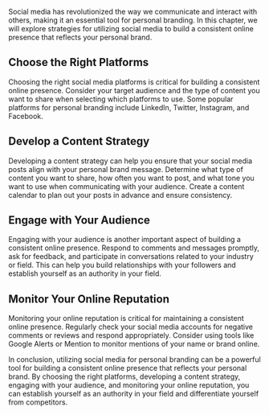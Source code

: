 
Social media has revolutionized the way we communicate and interact with others, making it an essential tool for personal branding. In this chapter, we will explore strategies for utilizing social media to build a consistent online presence that reflects your personal brand.

Choose the Right Platforms
--------------------------

Choosing the right social media platforms is critical for building a consistent online presence. Consider your target audience and the type of content you want to share when selecting which platforms to use. Some popular platforms for personal branding include LinkedIn, Twitter, Instagram, and Facebook.

Develop a Content Strategy
--------------------------

Developing a content strategy can help you ensure that your social media posts align with your personal brand message. Determine what type of content you want to share, how often you want to post, and what tone you want to use when communicating with your audience. Create a content calendar to plan out your posts in advance and ensure consistency.

Engage with Your Audience
-------------------------

Engaging with your audience is another important aspect of building a consistent online presence. Respond to comments and messages promptly, ask for feedback, and participate in conversations related to your industry or field. This can help you build relationships with your followers and establish yourself as an authority in your field.

Monitor Your Online Reputation
------------------------------

Monitoring your online reputation is critical for maintaining a consistent online presence. Regularly check your social media accounts for negative comments or reviews and respond appropriately. Consider using tools like Google Alerts or Mention to monitor mentions of your name or brand online.

In conclusion, utilizing social media for personal branding can be a powerful tool for building a consistent online presence that reflects your personal brand. By choosing the right platforms, developing a content strategy, engaging with your audience, and monitoring your online reputation, you can establish yourself as an authority in your field and differentiate yourself from competitors.
